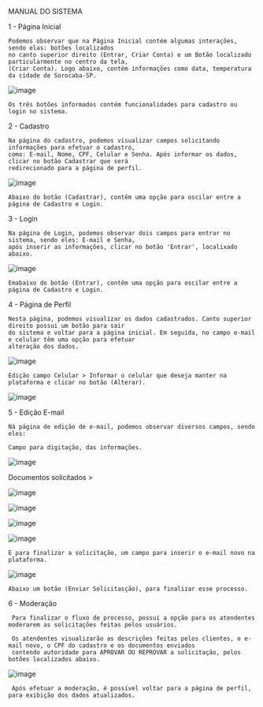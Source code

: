 MANUAL DO SISTEMA



1 - Página Inicial 


    Podemos observar que na Página Inicial contém algumas interações, sendo elas: botões localizados
    no canto superior direito (Entrar, Criar Conta) e um Botão localizado particularmente no centro da tela,
    (Criar Conta). Logo abaixo, contém informações como data, temperatura da cidade de Sorocaba-SP.
    
![image](https://user-images.githubusercontent.com/85848930/209716078-0ebdf544-3572-4cdd-bb79-7f33b970168c.png)


    Os três botões informados contém funcionalidades para cadastro ou login no sistema.
    
    
2 - Cadastro
    
    Na página do cadastro, podemos visualizar campos solicitando informações para efetuar o cadastro,
    como: E-mail, Nome, CPF, Celular e Senha. Após informar os dados, clicar no botão Cadastrar que será
    redirecionado para a página de perfil.
    
   ![image](https://user-images.githubusercontent.com/85848930/209716247-4c094a4a-0525-4310-88d8-654be98d39ac.png)
   
   
    Abaixo do botão (Cadastrar), contêm uma opção para oscilar entre a página de Cadastro e Login.
   

3 - Login

    Na página de Login, podemos observar dois campos para entrar no sistema, sendo eles: E-mail e Senha,
    após inserir as informações, clicar no botão 'Entrar', localixado abaixo. 
    
   ![image](https://user-images.githubusercontent.com/85848930/209716482-0c6e0cc4-d982-42ef-bc4d-83371bdf6e55.png)


    Emabaixo do botão (Entrar), contêm uma opção para oscilar entre a página de Cadastro e Login.
    
4 - Página de Perfil


    Nesta página, podemos visualizar os dados cadastrados. Canto superior direito possui um botão para sair
    do sistema e voltar para a página inicial. Em seguida, no campo e-mail e celular têm uma opção para efetuar
    alteração dos dados.
    
    
   ![image](https://user-images.githubusercontent.com/85848930/209716897-e389b0a0-c2ae-44f5-bfef-b77cd8da9741.png)


    Edição campo Celular > Informar o celular que deseja manter na plataforma e clicar no botão (Alterar).
    
   ![image](https://user-images.githubusercontent.com/85848930/209717231-0e06ae39-59b6-406c-ad9b-2dddb235aa65.png)
   

5 - Edição E-mail

    Ná página de edição de e-mail, podemos observar diversos campos, sendo eles: 
    
    Campo para digitação, das informações.
    
   ![image](https://user-images.githubusercontent.com/85848930/209717398-57c4e47d-62f6-45c8-80e3-e411574da293.png)
   
   Documentos solicitados > 
   
   ![image](https://user-images.githubusercontent.com/85848930/209717446-83dc836a-3847-4128-a211-92bbad023fce.png)
    
   ![image](https://user-images.githubusercontent.com/85848930/209717452-3ba29c1d-4f9c-411b-9b90-5798c688606a.png)

   ![image](https://user-images.githubusercontent.com/85848930/209717466-e2e474d5-81de-4822-809e-28691a911086.png)
    
   ![image](https://user-images.githubusercontent.com/85848930/209717483-63f228b2-e2a8-483f-b081-80f34e0a2ccc.png)
   
    E para finalizar a solicitação, um campo para inserir o e-mail novo na plataforma.
   
   ![image](https://user-images.githubusercontent.com/85848930/209717551-c0becf64-c994-43d9-b464-d24800d595e1.png)

    Abaixo um botão (Enviar Solicitasção), para finalizar esse processo.

 
 6 - Moderação
 
     Para finalizar o fluxo de processo, possui a opção para os atendentes moderarem as solicitações feitas pelos usuários. 
     
     Os atendentes visualizarão as descrições feitas pelos clientes, o e-mail novo, o CPF do cadastro e os documentos enviados
     contendo autoridade para APROVAR OU REPROVAR a solicitação, pelos botões localizados abaixo.
     
   ![image](https://user-images.githubusercontent.com/85848930/209717695-01b8546d-a3a5-49b3-9702-ff45fe8abc74.png)
   
   
     Após efetuar a moderação, é possível voltar para a página de perfil, para exibição dos dados atualizados.


    
